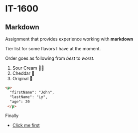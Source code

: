 # IT-1600
## Markdown
Assignment that provides experience working with **markdown** 

Tier list for some flavors I have at the moment.

Order goes as following from *best* to *worst*.

1. Sour Cream 🥇😂
2. Cheddar 🥈
3. Original 🥉

```html
<p>
  "firstName": "John",
  "lastName": "Ly",
  "age": 20
 </p>
```
Finally 
  -   [Click me first](https://www.youtube.com/watch?v=dQw4w9WgXcQ)
